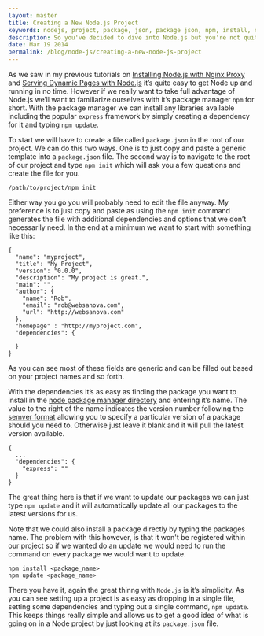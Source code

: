 ```yaml
---
layout: master
title: Creating a New Node.js Project
keywords: nodejs, project, package, json, package json, npm, install, npm install, npm update, update
description: So you've decided to dive into Node.js but you're not quite sure how to start. This article covers the simple process of getting your feet wet with Node.js.
date: Mar 19 2014
permalink: /blog/node-js/creating-a-new-node-js-project
---
```


As we saw in my previous tutorials on [Installing Node.js with Nginx Proxy](/blog/nginx/installing-node-js-with-nginx-proxy) and [Serving Dynamic Pages with Node.js](/blog/node-js/serving-pages-dynamically-with-node-js) it’s quite easy to get Node up and running in no time. However if we really want to take full advantage of Node.js we’ll want to familiarize ourselves with it’s package manager `npm` for short. With the package manager we can install any libraries available including the popular `express` framework by simply creating a dependency for it and typing `npm update`.

To start we will have to create a file called `package.json` in the root of our project. We can do this two ways. One is to just copy and paste a generic template into a `package.json` file. The second way is to navigate to the root of our project and type `npm init` which will ask you a few questions and create the file for you.

~~~
/path/to/project/npm init
~~~

Either way you go you will probably need to edit the file anyway. My preference is to just copy and paste as using the `npm init` command generates the file with additional dependencies and options that we don’t necessarily need. In the end at a minimum we want to start with something like this:

~~~
{
  "name": "myproject",
  "title": "My Project",
  "version": "0.0.0",
  "description": "My project is great.",
  "main": "",
  "author": {
    "name": "Rob",
    "email": "rob@websanova.com",
    "url": "http://websanova.com"
  },
  "homepage" : "http://myproject.com",
  "dependencies": {
    
  }
}
~~~

As you can see most of these fields are generic and can be filled out based on your project names and so forth.

With the dependencies it’s as easy as finding the package you want to install in the [node package manager directory](https://www.npmjs.org) and entering it’s name. The value to the right of the name indicates the version number following the [semver format](https://www.npmjs.org/doc/misc/semver.html) allowing you to specify a particular version of a package should you need to. Otherwise just leave it blank and it will pull the latest version available.

~~~
{
  ...
  "dependencies": {
    "express": ""
  }
}
~~~

The great thing here is that if we want to update our packages we can just type `npm update` and it will automatically update all our packages to the latest versions for us.

Note that we could also install a package directly by typing the packages name. The problem with this however, is that it won't be registered within our project so if we wanted do an update we would need to run the command on every package we would want to update.

~~~
npm install <package_name>
npm update <package_name>
~~~

There you have it, again the great thinng with `Node.js` is it’s simplicity. As you can see setting up a project is as easy as dropping in a single file, setting some dependencies and typing out a single command, `npm update`. This keeps things really simple and allows us to get a good idea of what is going on in a Node project by just looking at its `package.json` file.